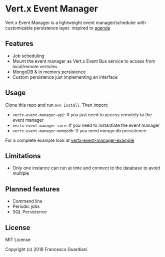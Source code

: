 # Vert.x Event Manager

Vert.x Event Manager is a lightweight event manager/scheduler with customizable persistence layer. Inspired to [agenda](https://github.com/agenda/agenda)

## Features

* Job scheduling
* Mount the event manager as Vert.x Event Bus service to access from local/remote verticles
* MongoDB & in memory persistence
* Custom persistence just implementing an interface

## Usage

Clone this repo and run `mvn install`. Then import:

* `vertx-event-manager-api`: If you just need to access remotely to the event manager
* `vertx-event-manager-core`: If you need to instantiate the event manager
* `vertx-event-manager-mongodb`: If you need mongo db persistence

For a complete example look at [vertx-event-manager-example](vertx-event-manager-example/README.md)

## Limitations

* Only one instance can run at time and connect to the database to avoid multiple 

## Planned features

* Command line
* Periodic jobs
* SQL Persistence

## License

MIT License

Copyright (c) 2018 Francesco Guardiani